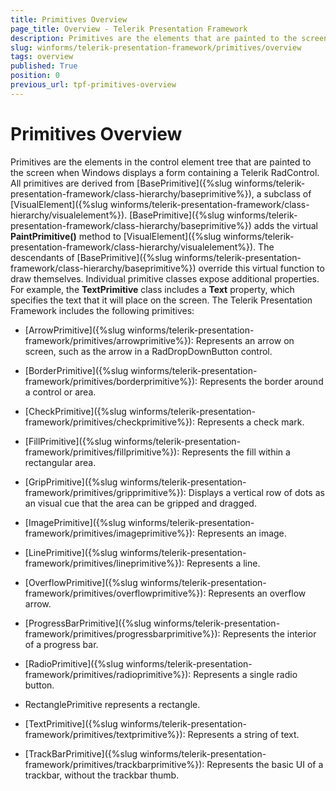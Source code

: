 ```yaml
---
title: Primitives Overview
page_title: Overview - Telerik Presentation Framework
description: Primitives are the elements that are painted to the screen when Windows displays a form containing a Telerik RadControl. 
slug: winforms/telerik-presentation-framework/primitives/overview
tags: overview
published: True
position: 0
previous_url: tpf-primitives-overview
---
```


# Primitives Overview

Primitives are the elements in the control element tree that are painted to the screen when Windows displays a form containing a Telerik RadControl. All primitives are derived from [BasePrimitive]({%slug winforms/telerik-presentation-framework/class-hierarchy/baseprimitive%}), a  subclass of [VisualElement]({%slug winforms/telerik-presentation-framework/class-hierarchy/visualelement%}). [BasePrimitive]({%slug winforms/telerik-presentation-framework/class-hierarchy/baseprimitive%}) adds the virtual  __PaintPrimitive()__ method to [VisualElement]({%slug winforms/telerik-presentation-framework/class-hierarchy/visualelement%}). The descendants of [BasePrimitive]({%slug winforms/telerik-presentation-framework/class-hierarchy/baseprimitive%}) override this virtual function to draw themselves. Individual primitive classes expose additional properties. For example, the __TextPrimitive__ class includes a __Text__ property, which specifies the text that it will place on the screen. The Telerik Presentation Framework includes the following primitives:


* [ArrowPrimitive]({%slug winforms/telerik-presentation-framework/primitives/arrowprimitive%}): Represents an arrow on screen, such as the arrow in a RadDropDownButton control.


* [BorderPrimitive]({%slug winforms/telerik-presentation-framework/primitives/borderprimitive%}): Represents the border around a control or area.


* [CheckPrimitive]({%slug winforms/telerik-presentation-framework/primitives/checkprimitive%}): Represents a check mark.


* [FillPrimitive]({%slug winforms/telerik-presentation-framework/primitives/fillprimitive%}): Represents the fill within a rectangular area.


* [GripPrimitive]({%slug winforms/telerik-presentation-framework/primitives/gripprimitive%}): Displays a vertical row of dots as an visual cue that the area can be gripped and dragged.


* [ImagePrimitive]({%slug winforms/telerik-presentation-framework/primitives/imageprimitive%}): Represents an image.


* [LinePrimitive]({%slug winforms/telerik-presentation-framework/primitives/lineprimitive%}): Represents a line.


* [OverflowPrimitive]({%slug winforms/telerik-presentation-framework/primitives/overflowprimitive%}): Represents an overflow arrow. 


* [ProgressBarPrimitive]({%slug winforms/telerik-presentation-framework/primitives/progressbarprimitive%}): Represents the interior of a progress bar.


* [RadioPrimitive]({%slug winforms/telerik-presentation-framework/primitives/radioprimitive%}): Represents a single radio button.


* RectanglePrimitive represents a rectangle.


* [TextPrimitive]({%slug winforms/telerik-presentation-framework/primitives/textprimitive%}): Represents a string of text.


* [TrackBarPrimitive]({%slug winforms/telerik-presentation-framework/primitives/trackbarprimitive%}): Represents the basic UI of a trackbar, without the trackbar thumb.



